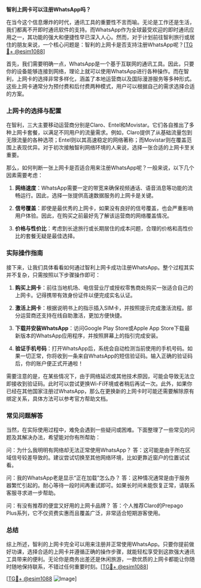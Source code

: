 **智利上网卡可以注册WhatsApp吗？**

在当今这个信息爆炸的时代，通讯工具的重要性不言而喻。无论是工作还是生活，我们都离不开即时通讯软件的支持。而WhatsApp作为全球最受欢迎的即时通讯应用之一，其功能的强大和便捷性早已深入人心。然而，对于计划前往智利旅行或居住的朋友来说，一个核心问题是：智利的上网卡是否支持注册WhatsApp呢？[[TG💪+ @esim1088](https://t.me/s/esim1088)]

首先，我们需要明确一点，WhatsApp是一个基于互联网的通讯工具。因此，只要你的设备能够连接到网络，理论上就可以使用WhatsApp进行各种操作。而在智利，上网卡的选择非常多样化，涵盖了本地运营商以及国际漫游服务等多种形式。这些上网卡通常分为预付费和后付费两种模式，用户可以根据自己的需求选择合适的方案。

### 上网卡的选择与配置

在智利，三大主要移动运营商分别是Claro、Entel和Movistar。它们各自推出了多种上网卡套餐，以满足不同用户的流量需求。例如，Claro提供了从基础流量包到无限流量的各种选项；Entel则以其高速稳定的网络著称；而Movistar则在覆盖范围上表现优异。对于初次接触智利网络环境的人来说，选择一张合适的上网卡至关重要。

那么，如何判断一张上网卡是否适合用来注册WhatsApp呢？一般来说，以下几个因素需要考虑：

1. **网络速度**：WhatsApp需要一定的带宽来确保视频通话、语音消息等功能的流畅运行。因此，选择一张提供高速数据服务的上网卡是关键。
   
2. **信号覆盖**：即使是最优秀的上网卡，如果没有良好的信号覆盖，也会严重影响用户体验。因此，在购买之前最好先了解该运营商的网络覆盖情况。

3. **价格与性价比**：考虑到长途旅行或长期居住的成本问题，合理的价格和高性价比的套餐无疑是最佳选择。

### 实际操作指南

接下来，让我们具体看看如何通过智利上网卡成功注册WhatsApp。整个过程其实并不复杂，只需按照以下步骤操作即可：

1. **购买上网卡**：前往当地机场、电信营业厅或授权零售商处购买一张适合自己的上网卡。记得携带有效身份证件以便完成实名认证。

2. **激活上网卡**：根据说明书上的指示插入SIM卡，并按照提示完成激活流程。部分运营商还支持在线自助激活，更加方便快捷。

3. **下载并安装WhatsApp**：访问Google Play Store或Apple App Store下载最新版本的WhatsApp应用程序，并按照屏幕上的指引完成安装。

4. **验证手机号码**：打开WhatsApp后，系统会自动检测当前使用的手机号码。如果一切正常，你将收到一条来自WhatsApp的短信验证码。输入正确的验证码后，你的账户便正式开通啦！

需要注意的是，在某些情况下，由于网络延迟或其他技术原因，可能会导致无法立即接收到验证码。此时可以尝试更换Wi-Fi环境或者稍后再试一次。此外，如果你已经在其他国家注册过WhatsApp，那么在更换新的上网卡时可能还需要解除原有绑定关系，具体方法可以参考官方帮助文档。

### 常见问题解答

当然，在实际使用过程中，难免会遇到一些疑问或困难。下面整理了一些常见的问题及其解决办法，希望能对你有所帮助：

问：为什么我明明有网络却无法正常使用WhatsApp？
答：这可能是由于所在区域信号较差导致的。建议尝试切换至其他网络环境，比如更靠近窗户的位置试试看。

问：我的WhatsApp老是显示“正在加载”怎么办？
答：这种情况通常是由于服务器繁忙引起的。耐心等待一段时间再重试即可。如果长时间未能恢复正常，请联系客服寻求进一步帮助。

问：有没有推荐的便宜又好用的上网卡品牌？
答：个人推荐Claro的Prepago Plus系列，它不仅资费实惠而且覆盖广泛，非常适合短期游客使用。

### 总结

综上所述，智利的上网卡完全可以用来注册并正常使用WhatsApp。只要你提前做好功课，选择合适的上网卡并遵循正确的操作步骤，就能轻松享受到这款强大通讯工具带来的便利。无论你是商务出差还是休闲旅游，一款优质的上网卡都能让你随时随地保持联系，不错过任何重要时刻。[[TG💪+ @esim1088](https://t.me/s/esim1088)]

[[TG💪+ @esim1088](https://t.me/s/esim1088) ![Image](https://i.postimg.cc/4NQfJmqS/Snipaste-2025-05-13-00-14-12.png)]